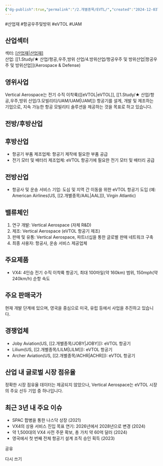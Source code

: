 ```yaml
---
{"dg-publish":true,"permalink":"/2.개별종목/EVTL/","created":"2024-12-03T21:56:14.970+09:00","updated":"2025-07-29T21:37:04.639+09:00"}
---
```


#산업재 #항공우주및방위 #eVTOL #UAM

## 산업섹터

섹터: [[산업재\|산업재]](Industrials)  
산업: [[1.Study/★ 산업/항공,우주,방위 산업/4.방위산업/항공우주 및 방위산업\|항공우주 및 방위산업]](Aerospace & Defense)

## 영위사업

Vertical Aerospace는 전기 수직 이착륙([[eVTOL\|eVTOL]], [[1.Study/★ 산업/항공,우주,방위 산업/3.모빌리티/UAM/UAM\|UAM]]) 항공기를 설계, 개발 및 제조하는 기업으로, 지속 가능한 항공 모빌리티 솔루션을 제공하는 것을 목표로 하고 있습니다.

## 전방/후방산업

## 후방산업

- 항공기 부품 제조업체: 항공기 제작에 필요한 부품 공급
- 전기 모터 및 배터리 제조업체: eVTOL 항공기에 필요한 전기 모터 및 배터리 공급

## 전방산업

- 항공사 및 운송 서비스 기업: 도심 및 지역 간 이동을 위한 eVTOL 항공기 도입 (예: American Airlines(US, [[2.개별종목/AAL\|AAL]]), Virgin Atlantic)

## 밸류체인

1. 연구 개발: Vertical Aerospace (자체 R&D)
2. 제조: Vertical Aerospace (eVTOL 항공기 제조)
3. 판매 및 유통: Vertical Aerospace, 파트너십을 통한 글로벌 판매 네트워크 구축
4. 최종 사용자: 항공사, 운송 서비스 제공업체

## 주요제품

- VX4: 4인승 전기 수직 이착륙 항공기, 최대 100마일(약 160km) 범위, 150mph(약 240km/h) 순항 속도

## 주요 판매국가

현재 개발 단계에 있으며, 영국을 중심으로 미국, 유럽 등에서 사업을 추진하고 있습니다.

## 경쟁업체

- Joby Aviation(US, [[2.개별종목/JOBY\|JOBY]]): eVTOL 항공기
- Lilium(US, [[2.개별종목/LILM\|LILM]]): eVTOL 항공기
- Archer Aviation(US, [[2.개별종목/ACHR\|ACHR]]): eVTOL 항공기

## 산업 내 글로벌 시장 점유율

정확한 시장 점유율 데이터는 제공되지 않았으나, Vertical Aerospace는 eVTOL 시장의 주요 선두 기업 중 하나입니다.

## 최근 3년 내 주요 이슈

- SPAC 합병을 통한 나스닥 상장 (2021)
- VX4의 상용 서비스 진입 목표 연기: 2026년에서 2028년으로 변경 (2024)
- 약 1,500대의 VX4 사전 주문 확보, 총 가치 약 60억 달러 (2024)
- 영국에서 첫 번째 전체 항공기 설계 조직 승인 획득 (2023)

공유

다시 쓰기